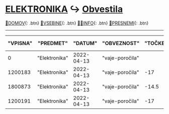 # [ELEKTRONIKA](../index.md) ↪ [Obvestila](./index.md)

[🏡DOMOV](../index.md){: .btn}
[📝VSEBINE](../Vsebine/index.md){: .btn}
[👨‍🎓INFO](../info.md){: .btn}
[💾PRESNEMI](../Presnemi/index.md){: .btn}

---
 
| "VPISNA" | "PREDMET" | "DATUM" | "OBVEZNOST" | "TOČKE" | "OCENA [%]" | "Komentar" | "V-01" | "V-02" | "V-03" | "V-04" | "V-05" | "V-06" | "V-07" | "V-08" | "V-09" | "V-10" | "V-11" | "V-12" | "V-13" | "V-14" | "V-15" | "V-16.1" | "V-16.2" | "V-16.3" |
|------|------|------|------|------|------|------|------|------|------|------|------|------|------|------|------|------|------|------|------|------|------|------|------|------|
| 0 | "Elektronika" | 2022-04-13 | "vaje-poročila" |  |  |  | "n121" | "n131" | "n231" | "n241" | "n311" | "n321" | "n331" | "n341" | "n411" | "n422" | "n423" | "n511" | "n512" | "n521" | "n522" | "n611" | "n612" | "n613" |
| 1200183 | "Elektronika" | 2022-04-13 | "vaje-poročila" | -17 | -94% |  | 1 | 1 | 1 | 0.5 | 1 | 0 | 0 | 0 | 0 | 0.5 | 1 | 0 | 0.5 | 1 | 1 | 0 | 1 | 1 |
| 1800873 | "Elektronika" | 2022-04-13 | "vaje-poročila" | -14.5 | -81% |  | 1 | 1 | 1 | 0.5 | 1 | 1 | 1 | 0 | 1 | 0.5 | 0 | 1 | 1 | 1 | 1 | 0.5 | 1 | 1 |
| 1200191 | "Elektronika" | 2022-04-13 | "vaje-poročila" | -17 | -94% |  | 1 | 1 | 1 | 1 | 1 | 1 | 0 | 1 | 1 | 1 | 1 | 1 | 1 | 1 | 1 | 1 | 1 | 1 |


